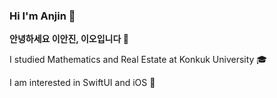 ### Hi I'm Anjin 👋

**안녕하세요 이안진, 이오입니다 🐧**

I studied Mathematics and Real Estate at Konkuk University 🎓

I am interested in SwiftUI and iOS 🍎
<!--
<br><br>

## 🐥 Experiences

### Apple Developer Academy @ POSTECH
`2024.03.04. - 12.13. [9개월]`

- Challenges
  - NC1 Diory 다이오리: 이오의 다이어리
  - MC2 PlanIO: 중학생을 위한 과학 시험 계획
  - NC2 PDFEraser: PDF 문서에서 특정 문구 지우기
  - MC3 Furdii: 싫증난 가구의 애정을 담은 카드 만들기
  - Macro 소비짹: 해외여행에서 살까 말까 고민될 때,

- Activities
  - 스터디 이오의 이오이오
  - Academy Tech Forum Maintainer
  - 

### KUIT iOS 파트장


### 


[![Anurag's GitHub stats](https://github-readme-stats.vercel.app/api?username=anjiniii)](https://github.com/anuraghazra/github-readme-stats)

### :computer: Tech
iOS

![Xcode](https://img.shields.io/badge/Xcode-007ACC?style=flat-square&logo=Xcode&logoColor=white)
![Swift](https://img.shields.io/badge/Swift-F54A2A?style=flat-square&logo=swift&logoColor=white)
![SwiftUI](https://img.shields.io/badge/SwiftUI-FF7F50?style=flat-square&logo=swift&logoColor=white)
![AlamoFire](https://img.shields.io/badge/Alamofire-DB5C3F?style=flat-square&logo=swift&logoColor=white)
![KeychainSwift](https://img.shields.io/badge/KeychainSwift-5F5EFF?style=flat-square&logo=swift&logoColor=white) 
![HealthKit](https://img.shields.io/badge/HealthKit-86D8D9?style=flat-square&logo=swift&logoColor=white)

Co-working Tool

![Notion](https://img.shields.io/badge/Notion-%23000000.svg?style=flat-square&logo=notion&logoColor=white)
![Jira](https://img.shields.io/badge/Jira-%230A0FFF.svg?style=flat-square&logo=jira&logoColor=white)
![Postman](https://img.shields.io/badge/Postman-FF6C37?style=flat-square&logo=postman&logoColor=white)
![Slack](https://img.shields.io/badge/Slack-4A154B?style=flat-square&logo=slack&logoColor=white)



**anjiniii/anjiniii** is a ✨ _special_ ✨ repository because its `README.md` (this file) appears on your GitHub profile.

Here are some ideas to get you started:

- 🔭 I’m currently working on ...
- 🌱 I’m currently learning ...
- 👯 I’m looking to collaborate on ...
- 🤔 I’m looking for help with ...
- 💬 Ask me about ...
- 📫 How to reach me: ...
- 😄 Pronouns: ...
- ⚡ Fun fact: ...
-->
